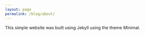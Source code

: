 ```yaml
---
layout: page
permalink: /blog/about/
---
```


This simple website was built using Jekyll using the theme Minimal.
